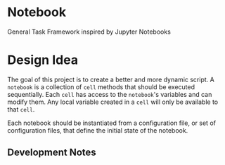 # Notebook
General Task Framework inspired by Jupyter Notebooks

# Design Idea

The goal of this project is to create a better and more dynamic script.
A `notebook` is a collection of `cell` methods that should be executed sequentially.
Each `cell` has access to the `notebook`'s variables and can modify them.
Any local variable created in a `cell` will only be available to that `cell`.

Each notebook should be instantiated from a configuration file, or set of configuration files, that define the initial state of the notebook.

## Development Notes


